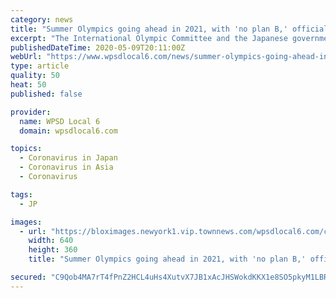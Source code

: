 ```yaml
---
category: news
title: "Summer Olympics going ahead in 2021, with 'no plan B,' official says"
excerpt: "The International Olympic Committee and the Japanese government postponed the Olympics until July 2021 because of the impact of the coronavirus pandemic."
publishedDateTime: 2020-05-09T20:11:00Z
webUrl: "https://www.wpsdlocal6.com/news/summer-olympics-going-ahead-in-2021-with-no-plan-b-official-says/article_3f02aae6-9231-11ea-9e0e-eb33ae5077c2.html"
type: article
quality: 50
heat: 50
published: false

provider:
  name: WPSD Local 6
  domain: wpsdlocal6.com

topics:
  - Coronavirus in Japan
  - Coronavirus in Asia
  - Coronavirus

tags:
  - JP

images:
  - url: "https://bloximages.newyork1.vip.townnews.com/wpsdlocal6.com/content/tncms/assets/v3/editorial/3/f0/3f02aae6-9231-11ea-9e0e-eb33ae5077c2/5eb71004b21d1.preview.jpg?resize=640%2C360"
    width: 640
    height: 360
    title: "Summer Olympics going ahead in 2021, with 'no plan B,' official says"

secured: "C9Qob4MA7rT4fPnZ2HCL4uHs4XutvX7JB1xAcJHSWokdKKX1e8SO5pkyM1LBRGJXOoo3L+qZzDRsm+rQOSG7c/Rp91BbrKEmzj6iuBKnaCt2gKDT1UQI67AgMw2DB50t2avak9ZAAYfj0s6/hWi3p40b7RLkRhZR7B7voXy5Ydg28p0/DrUjU0atxIF1YLcJa2g1kmnh/t4Yt8otyPY0epVy8Dt/J0CyIXl6AzFA4yE8gd9TOQfaw6ko863yMR/xToXvgu5Lmc1eZ/1zajUiIKDiNgVL8/8k1zWqAPmutpNxIl12rTN/bFx86ozHimBZ;GsObByTbygF3Xu6+72oxog=="
---
```


